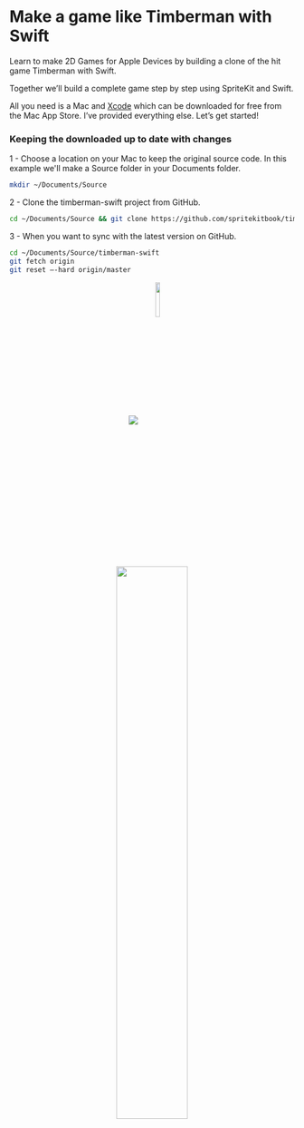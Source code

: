 # Make a game like Timberman with Swift

Learn to make 2D Games for Apple Devices by building a clone of the hit game Timberman with Swift.

Together we’ll build a complete game step by step using SpriteKit and Swift.

All you need is a Mac and <a href="https://itunes.apple.com/us/app/xcode/id497799835?mt=12">Xcode</a> which can be downloaded for free from the Mac App Store. I’ve provided everything else. Let’s get started!

### Keeping the downloaded up to date with changes
1 - Choose a location on your Mac to keep the original source code. In this example we'll make a Source folder in your Documents folder.
```bash
mkdir ~/Documents/Source
```

2 - Clone the timberman-swift project from GitHub.
```bash
cd ~/Documents/Source && git clone https://github.com/spritekitbook/timberman-swift.git
```

3 - When you want to sync with the latest version on GitHub.
```bash
cd ~/Documents/Source/timberman-swift
git fetch origin
git reset —-hard origin/master
```

<p align="center">
 <a href="https://itunes.apple.com/us/book/id1092729922" target="_blank"><img align="center" src="http://linkmaker.itunes.apple.com/images/badges/en-us/badge_ibooks-lrg.svg"/></a>
 <a href="http://www.amazon.com/gp/product/B01CUW63L0" target="_blank""><img align="center" src="http://i.imgur.com/hXIeBLd.jpg?1" width="12.5%"/></a>
</p>

<p align="center">
  <a href="http://www.amazon.com/gp/product/B01CUW63L0"><img src="http://i.imgur.com/5pGfmgc.png" width="50%"></a>
</p>
